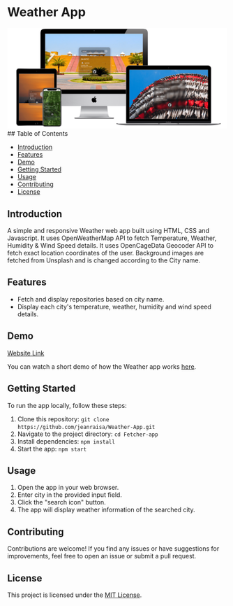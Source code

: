# Weather App
<img src="https://github.com/jeanraisa/Weather-App/blob/47d42de9a95e9cc64ed5f8c442b92c79b1a1182e/images/Screenshot%202021-08-29%20at%208.15.21%20PM-min.png">
## Table of Contents

- [Introduction](#introduction)
- [Features](#features)
- [Demo](#demo)
- [Getting Started](#getting-started)
- [Usage](#usage)
- [Contributing](#contributing)
- [License](#license)

## Introduction

A simple and responsive Weather web app built using HTML, CSS and Javascript. It uses OpenWeatherMap API to fetch Temperature, Weather, Humidity & Wind Speed details. It uses OpenCageData Geocoder API to fetch exact location coordinates of the user. Background images are fetched from Unsplash and is changed according to the City name. 

## Features

- Fetch and display repositories based on city name.
- Display each city's temperature, weather, humidity and wind speed details.

## Demo

[Website Link](https://jeanraisa.github.io/Weather-App/)

You can watch a short demo of how the Weather app works [here](xxx).

## Getting Started

To run the app locally, follow these steps:

1. Clone this repository: `git clone https://github.com/jeanraisa/Weather-App.git`
2. Navigate to the project directory: `cd Fetcher-app`
3. Install dependencies: `npm install`
4. Start the app: `npm start`

## Usage

1. Open the app in your web browser.
2. Enter city in the provided input field.
3. Click the "search icon" button.
4. The app will display weather information of the searched city.

## Contributing

Contributions are welcome! If you find any issues or have suggestions for improvements, feel free to open an issue or submit a pull request.

## License

This project is licensed under the [MIT License](LICENSE).
